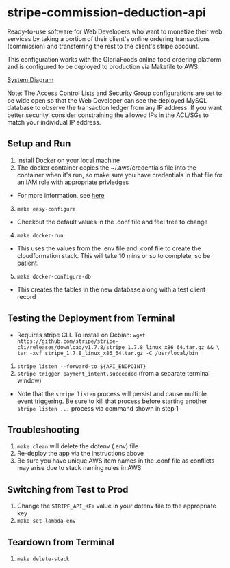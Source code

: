# stripe-commission-deduction-api
Ready-to-use software for Web Developers who want to monetize their web services by taking a portion of their client's online ordering transactions (commission) and transferring the rest to the client's stripe account.

This configuration works with the GloriaFoods online food ordering platform and is configured to be deployed to production via Makefile to AWS.

[System Diagram](system-diagram.md)

Note: The Access Control Lists and Security Group configurations are set to be wide open so that the Web Developer can see the deployed MySQL database to observe the transaction ledger from any IP address. If you want better security, consider constraining the allowed IPs in the ACL/SGs to match your individual IP address.

## Setup and Run
1. Install Docker on your local machine
2. The docker container copies the ~/.aws/credentials file into the container when it's run, so make sure you have credentials in that file for an IAM role with appropriate privledges
* For more information, see [here](https://docs.aws.amazon.com/cli/latest/userguide/cli-configure-profiles.html) 
3. ```make easy-configure```
* Checkout the default values in the .conf file and feel free to change
4. ```make docker-run```
* This uses the values from the .env file and .conf file to create the cloudformation stack. This will take 10 mins or so to complete, so be patient.
5. ```make docker-configure-db```
* This creates the tables in the new database along with a test client record

## Testing the Deployment from Terminal
* Requires stripe CLI. To install on Debian: ```wget https://github.com/stripe/stripe-cli/releases/download/v1.7.8/stripe_1.7.8_linux_x86_64.tar.gz && \
tar -xvf stripe_1.7.8_linux_x86_64.tar.gz -C /usr/local/bin```
1. ```stripe listen --forward-to ${API_ENDPOINT}```
2. ```stripe trigger payment_intent.succeeded``` (from a separate terminal window)
* Note that the ```stripe listen``` process will persist and cause multiple event triggering. Be sure to kill that process before starting another ```stripe listen ...``` process via command shown in step 1

## Troubleshooting
1. ```make clean``` will delete the dotenv (.env) file
2. Re-deploy the app via the instructions above
3. Be sure you have unique AWS item names in the .conf file as conflicts may arise due to stack naming rules in AWS

## Switching from Test to Prod
1. Change the ```STRIPE_API_KEY``` value in your dotenv file to the appropriate key
2. ```make set-lambda-env```

## Teardown from Terminal
1. ```make delete-stack```
